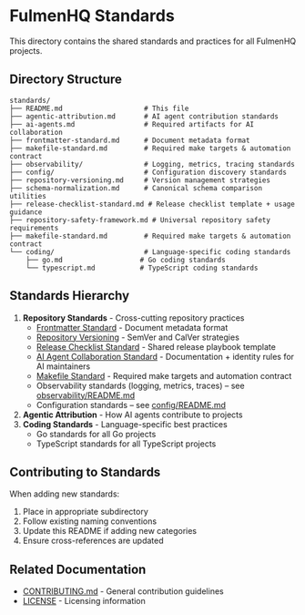 # FulmenHQ Standards

This directory contains the shared standards and practices for all FulmenHQ projects.

## Directory Structure

```
standards/
├── README.md                    # This file
├── agentic-attribution.md       # AI agent contribution standards
├── ai-agents.md                 # Required artifacts for AI collaboration
├── frontmatter-standard.md      # Document metadata format
├── makefile-standard.md         # Required make targets & automation contract
├── observability/               # Logging, metrics, tracing standards
├── config/                      # Configuration discovery standards
├── repository-versioning.md     # Version management strategies
├── schema-normalization.md      # Canonical schema comparison utilities
├── release-checklist-standard.md # Release checklist template + usage guidance
├── repository-safety-framework.md # Universal repository safety requirements
├── makefile-standard.md         # Required make targets & automation contract
└── coding/                      # Language-specific coding standards
    ├── go.md                   # Go coding standards
    └── typescript.md           # TypeScript coding standards
```

## Standards Hierarchy

1. **Repository Standards** - Cross-cutting repository practices
   - [Frontmatter Standard](frontmatter-standard.md) - Document metadata format
   - [Repository Versioning](repository-versioning.md) - SemVer and CalVer strategies
   - [Release Checklist Standard](release-checklist-standard.md) - Shared release playbook template
   - [AI Agent Collaboration Standard](ai-agents.md) - Documentation + identity rules for AI maintainers
   - [Makefile Standard](makefile-standard.md) - Required make targets and automation contract
   - Observability standards (logging, metrics, traces) – see [observability/README.md](observability/README.md)
   - Configuration standards – see [config/README.md](config/README.md)
2. **Agentic Attribution** - How AI agents contribute to projects
3. **Coding Standards** - Language-specific best practices
   - Go standards for all Go projects
   - TypeScript standards for all TypeScript projects

## Contributing to Standards

When adding new standards:

1. Place in appropriate subdirectory
2. Follow existing naming conventions
3. Update this README if adding new categories
4. Ensure cross-references are updated

## Related Documentation

- [CONTRIBUTING.md](../../CONTRIBUTING.md) - General contribution guidelines
- [LICENSE](../../LICENSE) - Licensing information
